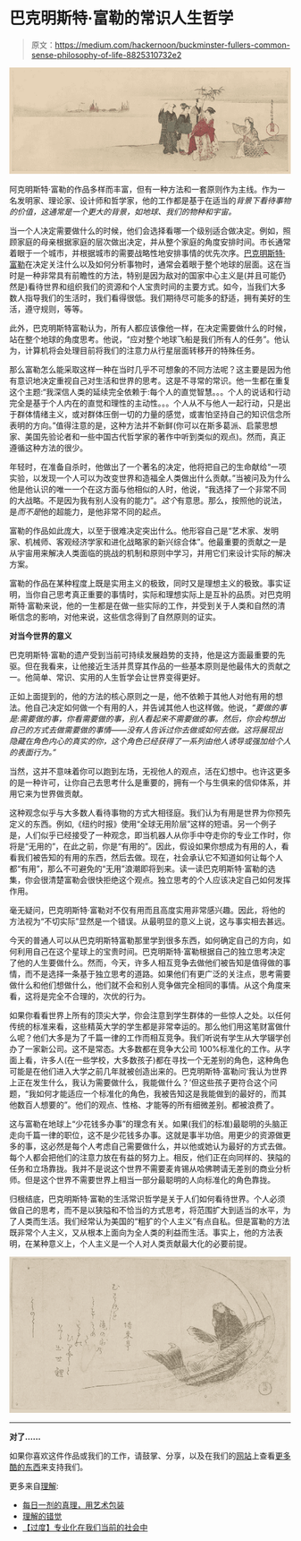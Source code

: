 # 巴克明斯特·富勒的常识人生哲学

> 原文：<https://medium.com/hackernoon/buckminster-fullers-common-sense-philosophy-of-life-8825310732e2>

![](img/b09dad962fb5beea8811d11650acc912.png)

阿克明斯特·富勒的作品多样而丰富，但有一种方法和一套原则作为主线。作为一名发明家、理论家、设计师和哲学家，他的工作都是基于在适当的*背景下看待事物的价值，这通常是一个更大的背景，如地球、我们的物种和宇宙。*

当一个人决定需要做什么的时候，他们会选择看哪一个级别适合做决定。例如，照顾家庭的母亲根据家庭的层次做出决定，并从整个家庭的角度安排时间。市长通常着眼于一个城市，并根据城市的需要战略性地安排事情的优先次序。[巴克明斯特·富勒](https://hackernoon.com/tagged/buckminster-fuller)在决定关注什么以及如何分析事物时，通常会着眼于整个地球的层面。这在当时是一种非常具有前瞻性的方法，特别是因为敌对的国家中心主义是(并且可能仍然是)看待世界和组织我们的资源和个人宝贵时间的主要方式。如今，当我们大多数人指导我们的生活时，我们看得很低。我们期待尽可能多的舒适，拥有美好的生活，遵守规则，等等。

此外，巴克明斯特富勒认为，所有人都应该像他一样，在决定需要做什么的时候，站在整个地球的角度思考。他说，“应对整个地球飞船是我们所有人的任务”。他认为，计算机将会处理目前将我们的注意力从行星层面转移开的特殊任务。

那么富勒怎么能采取这样一种在当时几乎不可想象的不同方法呢？这主要是因为他有意识地决定重视自己对生活和世界的思考。这是不寻常的常识。他一生都在重复这个主题:“我深信人类的延续完全依赖于:每个人的直觉智慧。。。个人的说话和行动完全是基于个人内在的直觉和理性的主动性。。。个人从不与他人一起行动，只是出于群体情绪主义，或对群体压倒一切的力量的感觉，或害怕坚持自己的知识信念所表明的方向。”值得注意的是，这种方法并不新鲜(你可以在斯多葛派、启蒙思想家、美国先验论者和一些中国古代哲学家的著作中听到类似的观点)。然而，真正遵循这种方法的很少。

年轻时，在准备自杀时，他做出了一个著名的决定，他将把自己的生命献给“一项实验，以发现一个人可以为改变世界和造福全人类做出什么贡献。”当被问及为什么他是他认识的唯一一个在这方面与他相似的人时，他说，“我选择了一个非常不同的大战略。不是因为我有别人没有的能力”。*这个*有意思。那么，按照他的说法，是*而不是*他的超能力，是他非常不同的起点。

富勒的作品如此庞大，以至于很难决定突出什么。他形容自己是“艺术家、发明家、机械师、客观经济学家和进化战略家的新兴综合体”。他最重要的贡献之一是从宇宙用来解决人类面临的挑战的机制和原则中学习，并用它们来设计实际的解决方案。

富勒的作品在某种程度上既是实用主义的极致，同时又是理想主义的极致。事实证明，当你自己思考真正重要的事情时，实际和理想实际上是互补的品质。对巴克明斯特·富勒来说，他的一生都是在做一些实际的工作，并受到关于人类和自然的清晰信念的影响，对他来说，这些信念得到了自然原则的证实。

**对当今世界的意义**

巴克明斯特·富勒的遗产受到当前可持续发展趋势的支持，他是这方面最重要的先驱。但在我看来，让他接近生活并贯穿其作品的一些基本原则是他最伟大的贡献之一。他简单、常识、实用的人生哲学会让世界变得更好。

正如上面提到的，他的方法的核心原则之一是，他不依赖于其他人对他有用的想法。他自己决定如何做一个有用的人，并告诫其他人也这样做。他说，*“要做的事是:需要做的事，你看需要做的事，别人看起来不需要做的事。然后，你会构想出自己的方式去做需要做的事情——没有人告诉过你去做或如何去做。这将展现出隐藏在角色内心的真实的你，这个角色已经获得了一系列由他人诱导或强加给个人的表面行为。”*

当然，这并不意味着你可以跑到左场，无视他人的观点，活在幻想中。也许这更多的是一种许可，让你自己去思考什么是重要的，拥有一个与生俱来的信仰体系，并用它来为世界做贡献。

这种观念似乎与大多数人看待事物的方式大相径庭。我们认为有用是世界为你预先定义的东西。例如,《纽约时报》使用“全球无用阶层”这样的短语。另一个例子是，人们似乎已经接受了一种观念，即当机器人从你手中夺走你的专业工作时，你将是“无用的”，在此之前，你是“有用的”。因此，假设如果你想成为有用的人，看看我们被告知的有用的东西，然后去做。现在，社会承认它不知道如何让每个人都“有用”，那么不可避免的“无用”浪潮即将到来。读一读巴克明斯特·富勒的选集，你会很清楚富勒会很快拒绝这个观点。独立思考的个人应该决定自己如何发挥作用。

毫无疑问，巴克明斯特·富勒对不仅有用而且高度实用非常感兴趣。因此，将他的方法视为“不切实际”显然是一个错误。从最明显的意义上说，这与事实相去甚远。

今天的普通人可以从巴克明斯特富勒那里学到很多东西，如何确定自己的方向，如何利用自己在这个星球上的宝贵时间。巴克明斯特·富勒根据自己的独立思考决定了他的人生要做什么。然而，今天，许多人相互竞争去做他们被告知是值得做的事情，而不是选择一条基于独立思考的道路。如果他们有更广泛的关注点，思考需要做什么和他们想做什么，他们就不会和别人竞争做完全相同的事情。从这个角度来看，这将是完全不合理的，次优的行为。

如果你看看世界上所有的顶尖大学，你会注意到学生群体的一些惊人之处。以任何传统的标准来看，这些精英大学的学生都是非常幸运的。那么他们用这笔财富做什么呢？他们大多是为了千篇一律的工作而相互竞争。我们听说有学生从大学辍学创办了一家新公司。这不是常态。大多数都在竞争大公司 100%标准化的工作。从字面上看，许多人(在一些学校，大多数孩子)都在寻找一个无差别的角色，这种角色可能是在他们进入大学之前几年就被创造出来的。巴克明斯特·富勒问‘我认为世界上正在发生什么，我认为需要做什么，我能做什么？’但这些孩子更符合这个问题，“我如何才能适应一个标准化的角色，我被告知这是我能做到的最好的，而其他数百人想要的”。他们的观点、性格、才能等的所有细微差别。都被浪费了。

这与富勒在地球上“少花钱多办事”的理念有关。如果(我们的标准)最聪明的头脑正走向千篇一律的职位，这不是少花钱多办事。这就是事半功倍。用更少的资源做更多的事，这必然是每个人考虑自己需要做什么，并以他或她认为最好的方式去做。每个人都会把他们的注意力放在有益的努力上。相反，他们正在向同样的、狭隘的任务和立场靠拢。我并不是说这个世界不需要麦肯锡从哈佛聘请无差别的商业分析师。但是这个世界不需要世界上相当一部分最聪明的人向标准化的角色靠拢。

归根结底，巴克明斯特·富勒的生活常识哲学是关于人们如何看待世界。个人必须做自己的思考，而不是以狭隘和不恰当的方式思考，将范围扩大到适当的水平，为了人类而生活。我们经常认为美国的“粗犷的个人主义”有点自私。但是富勒的方法既非常个人主义，又从根本上面向为全人类的利益而生活。事实上，他的方法表明，在某种意义上，个人主义是一个人对人类贡献最大化的必要前提。

![](img/943089e18669a2beda116a7da7036416.png)

____________________________________

**对了……**

如果你喜欢这件作品或我们的工作，请鼓掌、分享，以及在我们的[网站](http://comprehensophy.org)上查看[更多酷的东西](http://comprehensophy.org)来支持我们。

更多来自[理解](https://www.facebook.com/comprehensophy/):

*   [每日一剂的真理，用艺术包装](https://twitter.com/Comprehensophy0)
*   [理解的错觉](https://extranewsfeed.com/the-illusion-of-understanding-b800505151f)
*   [【过度】专业化在我们当前的社会中](/@comprehensophy/specialisation-and-comprehensitivity-ecc4967151f)